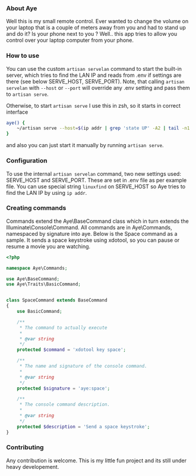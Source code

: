 

### About Aye

Well this is my small remote control. Ever wanted to change the volume on your laptop that is a couple of meters away from you and had to stand up and do it? Is your phone next to you ? Well.. this app tries to allow you control over your laptop computer from your phone.

### How to use

You can use the custom `artisan servelan` command to start the built-in server, which tries to find the LAN IP and reads from .env if settings are there (see below SERVE_HOST, SERVE_PORT). Note, that calling `artisan servelan` with `--host` or `--port` will override any .env setting and pass them to `artisan serve`.

Otherwise, to start `artisan serve` I use this in zsh, so it starts in correct interface

```zsh
aye() {
    ~/artisan serve --host=$(ip addr | grep 'state UP' -A2 | tail -n1 | awk '{print $2}' | cut -f1 -d'/')
}
```

and also you can just start it manually by running `artisan serve`.

### Configuration

To use the internal `artisan servelan` command, two new settings used: SERVE_HOST and SERVE_PORT. These are set in .env file as per example file. You can use special string `linuxfind` on SERVE_HOST so Aye tries to find the LAN IP by using `ip addr`.

### Creating commands

Commands extend the Aye\BaseCommand class which in turn extends the Illuminate\Console\Command. All commands are in Aye\Commands, namespaced by signature into aye. Below is the Space command as a sample. It sends a space keystroke using xdotool, so you can pause or resume a movie you are watching.

```php
<?php

namespace Aye\Commands;

use Aye\BaseCommand;
use Aye\Traits\BasicCommand;


class SpaceCommand extends BaseCommand
{
    use BasicCommand;

    /**
     * The command to actually execute
     *
     * @var string
     */
    protected $command = 'xdotool key space';

    /**
     * The name and signature of the console command.
     *
     * @var string
     */
    protected $signature = 'aye:space';

    /**
     * The console command description.
     *
     * @var string
     */
    protected $description = 'Send a space keystroke';
}
```

### Contributing

Any contribution is welcome. This is my little fun project and its still under heavy developement.

